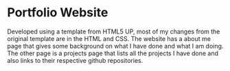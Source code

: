 # Portfolio Website

Developed using a template from HTML5 UP, most of my changes from the original template are in the HTML and CSS.
The website has a about me page that gives some background on what I have done and what I am doing. 
The other page is a projects page that lists all the projects I have done and also links to their respective github repositories.
